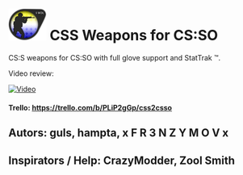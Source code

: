 # <img src="https://raw.githubusercontent.com/hampta/css2csso/main/logo.png" alt="logo" width="75"/> CSS Weapons for CS:SO 

CS:S weapons for CS:SO with full glove support and StatTrak ™.

Video review:

[![Video](https://img.youtube.com/vi/bVQAJi9_6Rg/0.jpg)](https://www.youtube.com/watch?v=bVQAJi9_6Rg)

#### Trello: https://trello.com/b/PLiP2gGp/css2csso

## Autors: guls, hampta, x F R 3 N Z Y M O V x
## Inspirators / Help: CrazyModder, Zool Smith
